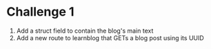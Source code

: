 # Challenge 1

1. Add a struct field to contain the blog's main text
2. Add a new route to learnblog that GETs a blog post using its UUID